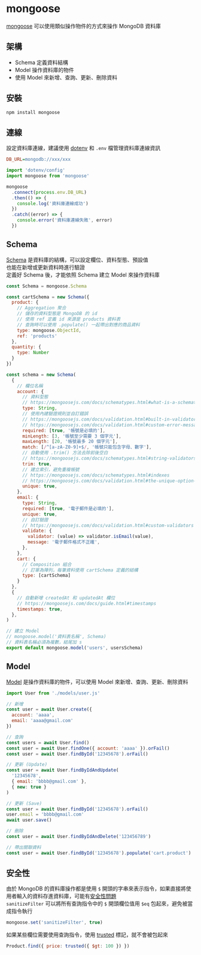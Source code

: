 # mongoose
[mongoose](https://mongoosejs.com/) 可以使用類似操作物件的方式來操作 MongoDB 資料庫

## 架構
- Schema 定義資料結構
- Model 操作資料庫的物件
- 使用 Model 來新增、查詢、更新、刪除資料

## 安裝
```bash
npm install mongoose
```

## 連線
設定資料庫連線，建議使用 [dotenv](https://www.npmjs.com/package/dotenv) 和 `.env` 檔管理資料庫連線資訊  

```ini
DB_URL=mongodb://xxx/xxx
```

```js
import 'dotenv/config'
import mongoose from 'mongoose'

mongoose
  .connect(process.env.DB_URL)
  .then(() => {
    console.log('資料庫連線成功')
  })
  .catch((error) => {
    console.error('資料庫連線失敗', error)
  })
```

## Schema
[Schema](https://mongoosejs.com/docs/guide.html) 是資料庫的結構，可以設定欄位、資料型態、預設值  
也能在新增或更新資料時進行驗證  
定義好 Schema 後，才能依照 Schema 建立 Model 來操作資料庫  

```js
const Schema = mongoose.Schema

const cartSchema = new Schema({
  product: {
    // Aggregation 聚合
    // 儲存的資料型態是 MongoDB 的 id
    // 使用 ref 定義 id 來源是 products 資料表
    // 查詢時可以使用 .populate() 一起帶出對應的商品資料
    type: mongoose.ObjectId,
    ref: 'products'
  },
  quantity: {
    type: Number
  }
})

const schema = new Schema(
  {
    // 欄位名稱
    account: {
      // 資料型態
      // https://mongoosejs.com/docs/schematypes.html#what-is-a-schematype
      type: String,
      // 使用內建驗證規則並自訂錯誤
      // https://mongoosejs.com/docs/validation.html#built-in-validators
      // https://mongoosejs.com/docs/validation.html#custom-error-messages
      required: [true, '帳號是必填的'],
      minLength: [3, '帳號至少需要 3 個字元'],
      maxLength: [20, '帳號最多 20 個字元'],
      match: [/^[a-zA-Z0-9]+$/, '帳號只能包含字母、數字'],
      // 自動使用 .trim() 方法去除前後空白
      // https://mongoosejs.com/docs/schematypes.html#string-validators
      trim: true,
      // 建立索引，避免重複帳號
      // https://mongoosejs.com/docs/schematypes.html#indexes
      // https://mongoosejs.com/docs/validation.html#the-unique-option-is-not-a-validator
      unique: true,
    },
    email: {
      type: String,
      required: [true, '電子郵件是必填的'],
      unique: true,
      // 自訂驗證
      // https://mongoosejs.com/docs/validation.html#custom-validators
      validate: {
        validator: (value) => validator.isEmail(value),
        message: '電子郵件格式不正確',
      },
    },
    cart: {
      // Composition 組合
      // 訂單為陣列，每筆資料使用 cartSchema 定義的結構
      type: [cartSchema]
    }
  },
  {
    // 自動新增 createdAt 和 updatedAt 欄位
    // https://mongoosejs.com/docs/guide.html#timestamps
    timestamps: true,
  },
)

// 建立 Model
// mongoose.model('資料表名稱', Schema)
// 資料表名稱必須為複數，結尾加 s
export default mongoose.model('users', usersSchema)
```

## Model
[Model](https://mongoosejs.com/docs/index.html) 是操作資料庫的物件，可以使用 Model 來新增、查詢、更新、刪除資料  

```js
import User from './models/user.js'

// 新增
const user = await User.create({
  account: 'aaaa',
  email: 'aaaa@gmail.com'
})

// 查詢
const users = await User.find()
const user = await User.findOne({ account: 'aaaa' }).orFail()
const user = await User.findById('12345678').orFail()

// 更新 (Update)
const user = await User.findByIdAndUpdate(
  '12345678',
  { email: 'bbbb@gmail.com' },
  { new: true }
)

// 更新 (Save)
const user = await User.findById('12345678').orFail()
user.email = 'bbbb@gmail.com'
await user.save()

// 刪除
const user = await User.findByIdAndDelete('123456789')

// 帶出關聯資料
const user = await User.findById('12345678').populate('cart.product')
```

## 安全性
由於 MongoDB 的資料庫操作都是使用 `$` 開頭的字串來表示指令，如果直接將使用者輸入的資料存進資料庫，可能有[安全性問題](https://thecodebarbarian.com/2014/09/04/defending-against-query-selector-injection-attacks.html)  
`sanitizeFilter` 可以將所有查詢指令中的 `$` 開頭欄位值用 `$eq` 包起來，避免被當成指令執行

```js
mongoose.set('sanitizeFilter', true)
```

如果某些欄位需要使用查詢指令，使用 [trusted](https://mongoosejs.com/docs/6.x/docs/api/mongoose.html#mongoose_Mongoose-trusted) 標記，就不會被包起來
```js
Product.find({ price: trusted({ $gt: 100 }) })
```
